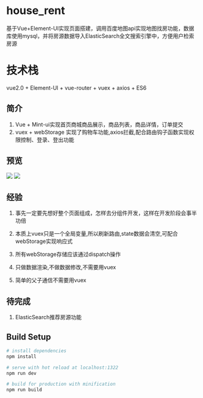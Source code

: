 # house_rent
基于Vue+Element-UI实现页面搭建，调用百度地图api实现地图找房功能，数据库使用mysql，并将房源数据导入ElasticSearch全文搜索引擎中，方便用户检索房源

# 技术栈

vue2.0 + Element-UI + vue-router + vuex + axios + ES6 

## 简介

1. Vue + Mint-ui实现首页商城商品展示，商品列表，商品详情，订单提交
2. vuex + webStorage 实现了购物车功能,axios拦截,配合路由钩子函数实现权限控制、登录、登出功能

## 预览

![](./static/car.gif)   ![](./static/login.gif)


## 经验

1. 事先一定要先想好整个页面组成，怎样去分组件开发，这样在开发阶段会事半功倍

2. 本质上vuex只是一个全局变量,所以刷新路由,state数据会清空,可配合webStorage实现响应式

3. 所有webStorage存储应该通过dispatch操作

4. 只做数据渲染,不做数据修改,不需要用vuex

5. 简单的父子通信不需要用vuex

## 待完成

1. ElasticSearch推荐房源功能


## Build Setup

``` bash
# install dependencies
npm install

# serve with hot reload at localhost:1322
npm run dev

# build for production with minification
npm run build



